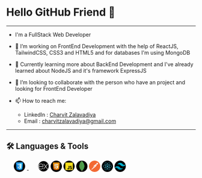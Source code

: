 # Hello GitHub Friend 👋

***

- I'm a FullStack Web Developer

- 🔭 I’m working on FrontEnd Development with the help of ReactJS, TailwindCSS, CSS3 and HTML5 and for databases I'm using MongoDB
- 🌱 Currently learning more about BackEnd Development and I've already learned about NodeJS and it's framework ExpressJS
- 👯 I’m looking to collaborate with the person who have an project and looking for FrontEnd Developer
- 📫 How to reach me:
  - LinkedIn : <a href='https://www.linkedin.com/in/charvit-zalavadiya-1b34b3243/'>Charvit Zalavadiya</a>
  - Email : charvitzalavadiya@gmail.com

***

## 🛠 Languages & Tools

<span style="padding: 10px 20px;"><img src="css.png" width='30px' heigth='15px'>   -   </span>
<span><img src="express-js.png" width='30px' heigth='15px'></span>
<span><img src="html.png" width='30px' heigth='15px'></span>
<span><img src="javascript.png" width='30px' heigth='15px'></span>
<span><img src="mongo.png" width='30px' heigth='15px'></span>
<span><img src="postman-api.png" width='30px' heigth='15px'></span>
<span><img src="react.png" width='30px' heigth='15px'></span>
<span><img src="tailwind-css.png" width='30px' heigth='15px'></span>
